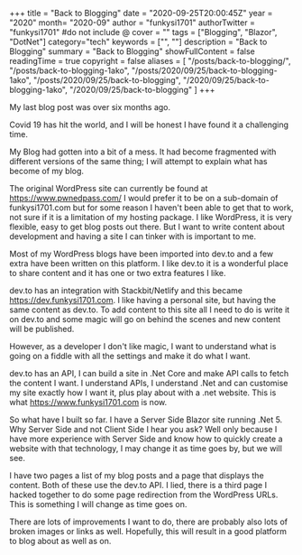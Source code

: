 +++
title = "Back to Blogging"
date = "2020-09-25T20:00:45Z"
year = "2020"
month= "2020-09"
author = "funkysi1701"
authorTwitter = "funkysi1701" #do not include @
cover = ""
tags = ["Blogging", "Blazor", "DotNet"]
category="tech"
keywords = ["", ""]
description =  "Back to Blogging"
summary = "Back to Blogging"
showFullContent = false
readingTime = true
copyright = false
aliases = [
    "/posts/back-to-blogging/",
    "/posts/back-to-blogging-1ako",
    "/posts/2020/09/25/back-to-blogging-1ako",
    "/posts/2020/09/25/back-to-blogging",
    "/2020/09/25/back-to-blogging-1ako",
    "/2020/09/25/back-to-blogging"
]
+++

My last blog post was over six months ago. 

Covid 19 has hit the world, and I will be honest I have found it a challenging time.

My Blog had gotten into a bit of a mess. It had become fragmented with different versions of the same thing; I will attempt to explain what has become of my blog.

The original WordPress site can currently be found at https://www.pwnedpass.com/ I would prefer it to be on a sub-domain of funkysi1701.com but for some reason I haven't been able to get that to work, not sure if it is a limitation of my hosting package. I like WordPress, it is very flexible, easy to get blog posts out there. But I want to write content about development and having a site I can tinker with is important to me.

Most of my WordPress blogs have been imported into dev.to and a few extra have been written on this platform. I like dev.to it is a wonderful place to share content and it has one or two extra features I like.

dev.to has an integration with Stackbit/Netlify and this became https://dev.funkysi1701.com. I like having a personal site, but having the same content as dev.to. To add content to this site all I need to do is write it on dev.to and some magic will go on behind the scenes and new content will be published.

However, as a developer I don't like magic, I want to understand what is going on a fiddle with all the settings and make it do what I want.

dev.to has an API, I can build a site in .Net Core and make API calls to fetch the content I want. I understand APIs, I understand .Net and can customise my site exactly how I want it, plus play about with a .net website. This is what https://www.funkysi1701.com is now.   

So what have I built so far. I have a Server Side Blazor site running .Net 5. Why Server Side and not Client Side I hear you ask? Well only because I have more experience with Server Side and know how to quickly create a website with that technology, I may change it as time goes by, but we will see.

I have two pages a list of my blog posts and a page that displays the content. Both of these use the dev.to API. I lied, there is a third page I hacked together to do some page redirection from the WordPress URLs. This is something I will change as time goes on. 

There are lots of improvements I want to do, there are probably also lots of broken images or links as well. Hopefully, this will result in a good platform to blog about as well as on.